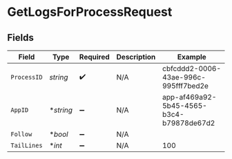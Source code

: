 # GetLogsForProcessRequest


## Fields

| Field                                    | Type                                     | Required                                 | Description                              | Example                                  |
| ---------------------------------------- | ---------------------------------------- | ---------------------------------------- | ---------------------------------------- | ---------------------------------------- |
| `ProcessID`                              | *string*                                 | :heavy_check_mark:                       | N/A                                      | cbfcddd2-0006-43ae-996c-995fff7bed2e     |
| `AppID`                                  | **string*                                | :heavy_minus_sign:                       | N/A                                      | app-af469a92-5b45-4565-b3c4-b79878de67d2 |
| `Follow`                                 | **bool*                                  | :heavy_minus_sign:                       | N/A                                      |                                          |
| `TailLines`                              | **int*                                   | :heavy_minus_sign:                       | N/A                                      | 100                                      |